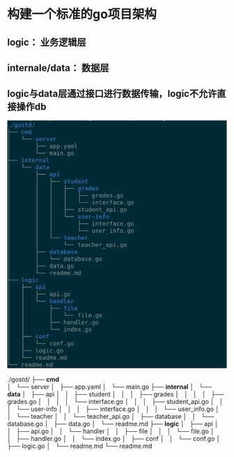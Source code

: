 # 构建一个标准的go项目架构
## logic： 业务逻辑层
## internale/data： 数据层
## logic与data层通过接口进行数据传输，logic不允许直接操作db

![avatar](images/gostd.png)

./gostd/
├── **cmd**         
│   └── server
│       ├── app.yaml
│       └── main.go
├── **internal**
│   └── **data**
│       ├── api
│       │   ├── student
│       │   │   ├── grades
│       │   │   │   ├── grades.go
│       │   │   │   └── interface.go
│       │   │   ├── student_api.go
│       │   │   └── user-info
│       │   │       ├── interface.go
│       │   │       └── user_info.go
│       │   └── teacher
│       │       └── teacher_api.go
│       ├── database
│       │   └── database.go
│       ├── data.go
│       └── readme.md
├── **logic**
│   ├── api
│   │   ├── api.go
│   │   └── handler
│   │       ├── file
│   │       │   └── file.go
│   │       ├── handler.go
│   │       └── index.go
│   ├── conf
│   │   └── conf.go
│   ├── logic.go
│   └── readme.md
└── readme.md
